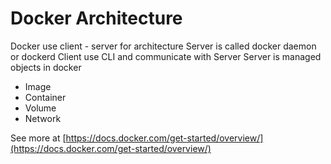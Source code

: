 # Docker Architecture

Docker use client - server for architecture
Server is called docker daemon or dockerd
Client use CLI and communicate with Server
Server is managed objects in docker

- Image
- Container
- Volume
- Network

See more at [https://docs.docker.com/get-started/overview/](https://docs.docker.com/get-started/overview/)
